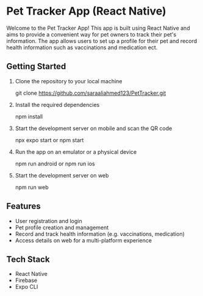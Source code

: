 # Pet Tracker App (React Native)

Welcome to the Pet Tracker App! This app is built using React Native and aims to provide a convenient way for pet owners to track their pet's information. The app allows users to set up a profile for their pet and record health information such as vaccinations and medication ect.

## Getting Started

1. Clone the repository to your local machine

    git clone https://github.com/saraaliahmed123/PetTracker.git

2. Install the required dependencies

    npm install

3. Start the development server on mobile and scan the QR code

    npx expo start 
    or 
    npm start

4. Run the app on an emulator or a physical device

    npm run android 
    or 
    npm run ios

5. Start the development server on web

    npm run web

## Features
- User registration and login
- Pet profile creation and management
- Record and track health information (e.g. vaccinations, medication)
- Access details on web for a multi-platform experience

## Tech Stack
- React Native
- Firebase
- Expo CLI

